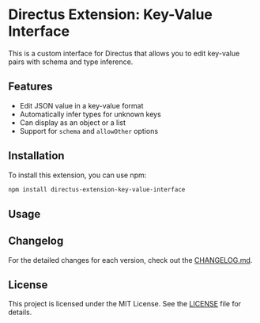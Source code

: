 # Directus Extension: Key-Value Interface

This is a custom interface for Directus that allows you to edit key-value pairs with schema and type inference.

## Features

- Edit JSON value in a key-value format
- Automatically infer types for unknown keys
- Can display as an object or a list
- Support for `schema` and `allowOther` options

## Installation

To install this extension, you can use npm:

```sh
npm install directus-extension-key-value-interface
```

## Usage

## Changelog

For the detailed changes for each version, check out the [CHANGELOG.md](CHANGELOG.md).

## License

This project is licensed under the MIT License. See the [LICENSE](LICENSE) file for details.
